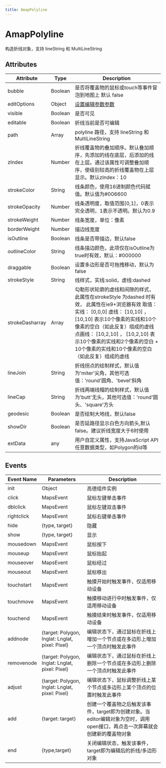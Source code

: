 ```yaml
---
title: AmapPolyline
---
```


# AmapPolyline
构造折线对象，支持 lineString 和 MultiLineString

## Attributes

Attribute | Type | Description
---|---|---|
bubble | Boolean | 是否将覆盖物的鼠标或touch等事件冒泡到地图上 默认 false
editOptions | Object | [设置编辑参数参数](https://a.amap.com/jsapi/static/doc/20210906/index.html?v=2#polylineeditor)
visible | Boolean | 是否可见
editable | Boolean | 折线当前是否可编辑
path | Array | polyline 路径，支持 lineString 和 MultiLineString
zIndex | Number | 折线覆盖物的叠加顺序。默认叠加顺序，先添加的线在底层，后添加的线在上层。通过该属性可调整叠加顺序，使级别较高的折线覆盖物在上层显示。默认zIndex：10
strokeColor | String | 线条颜色，使用16进制颜色代码赋值。默认值为#006600
strokeOpacity | Number | 线条透明度，取值范围[0,1]，0表示完全透明，1表示不透明。默认为0.9
strokeWeight | Number | 线条宽度，单位：像素
borderWeight | Number | 描边线宽度
isOutline | Boolean | 线条是否带描边，默认false
outlineColor | String | 线条描边颜色，此项仅在isOutline为true时有效，默认：#000000
draggable | Boolean | 设置多边形是否可拖拽移动，默认为false
strokeStyle | String | 线样式，实线:solid，虚线:dashed
strokeDasharray	| Array | 勾勒形状轮廓的虚线和间隙的样式，此属性在strokeStyle 为dashed 时有效， 此属性在ie9+浏览器有效 取值： 实线： [0,0,0] 虚线： [10,10] ， [10,10] 表示10个像素的实线和10个像素的空白（如此反复）组成的虚线 点画线： [10,2,10] ， [10,2,10] 表示10个像素的实线和2个像素的空白 + 10个像素的实线和10个像素的空白 （如此反复）组成的虚线
lineJoin | String | 折线拐点的绘制样式，默认值为'miter'尖角，其他可选值：'round'圆角、'bevel'斜角
lineCap | String | 折线两端线帽的绘制样式，默认值为'butt'无头，其他可选值：'round'圆头、'square'方头
geodesic | Boolean | 是否绘制大地线，默认false
showDir | Boolean | 是否延路径显示白色方向箭头,默认false。建议折线宽度大于6时使用
extData | any | 用户自定义属性，支持JavaScript API任意数据类型，如Polygon的id等

## Events

Event Name | Parameters | Description
---|---|---|
init | Object | 高德组件实例
click | MapsEvent | 鼠标左键单击事件
dblclick | MapsEvent | 鼠标左键双击事件
rightclick | MapsEvent | 鼠标右键单击事件
hide | {type, target} | 隐藏
show | {type, target} | 显示
mousedown | MapsEvent | 鼠标按下
mouseup | MapsEvent | 鼠标抬起
mouseover | MapsEvent | 鼠标经过
mouseout | MapsEvent | 鼠标移出
touchstart | MapsEvent | 触摸开始时触发事件，仅适用移动设备
touchmove | MapsEvent | 触摸移动进行中时触发事件，仅适用移动设备
touchend | MapsEvent | 触摸结束时触发事件，仅适用移动设备
addnode |	{target: Polygon, lnglat: Lnglat, pixel: Pixel} | 	编辑状态下，通过鼠标在折线上增加一个节点或在多边形上增加一个顶点时触发此事件
removenode | {target: Polygon, lnglat: Lnglat, pixel: Pixel} |	编辑状态下，通过鼠标在折线上删除一个节点或在多边形上删除一个顶点时触发此事件
adjust |	{target: Polygon, lnglat: Lnglat, pixel: Pixel} |	编辑状态下，鼠标调整折线上某个节点或多边形上某个顶点的位置时触发此事件
add | {target: target} | 创建一个覆盖物之后触发该事件，target即为创建对象。当editor编辑对象为空时，调用open接口，再点击一次屏幕就会创建新的覆盖物对象
end |	{type,target}	 | 关闭编辑状态，触发该事件，target即为编辑后的折线/多边形对象

